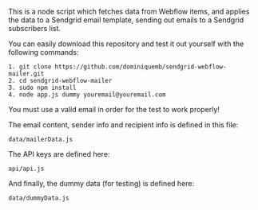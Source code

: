 This is a node script which fetches data from Webflow items, and applies the data to a Sendgrid email template, sending out emails to a Sendgrid subscribers list.

You can easily download this repository and test it out yourself with the following commands:

```
1. git clone https://github.com/dominiquemb/sendgrid-webflow-mailer.git
2. cd sendgrid-webflow-mailer
3. sudo npm install
4. node app.js dummy youremail@youremail.com
```

You must use a valid email in order for the test to work properly!

The email content, sender info and recipient info is defined in this file:

```
data/mailerData.js
```

The API keys are defined here:

```
api/api.js
```

And finally, the dummy data (for testing) is defined here:

```
data/dummyData.js
```
